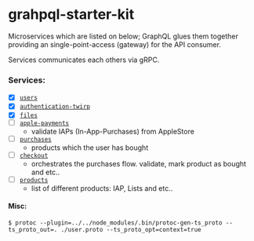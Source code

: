 # grahpql-starter-kit

Microservices which are listed on below; GraphQL glues them together providing an single-point-access (gateway) for the API consumer.

Services communicates each others via gRPC.

### Services:

- [x] [`users`](https://github.com/pepeunlimited/users)
- [x] [`authentication-twirp`](https://github.com/pepeunlimited/authentication-twirp)
- [x] [`files`](https://github.com/pepeunlimited/files)
- [ ] [`apple-payments`](https://github.com/pepeunlimited/apple-payments)
    -   validate IAPs (In-App-Purchases) from AppleStore
- [ ] [`purchases`](https://github.com/pepeunlimited/purchases)
    -   products which the user has bought
- [ ] [`checkout`](https://github.com/pepeunlimited/checkout)
    -   orchestrates the purchases flow. validate, mark product as bought and etc.. 
- [ ] [`products`](https://github.com/pepeunlimited/products)
    -   list of different products: IAP, Lists and etc..
    
#### Misc:

```
$ protoc --plugin=../../node_modules/.bin/protoc-gen-ts_proto --ts_proto_out=. ./user.proto --ts_proto_opt=context=true
```